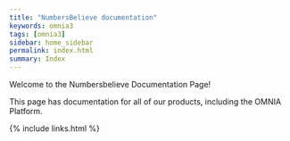 ```yaml
---
title: "NumbersBelieve documentation"
keywords: omnia3
tags: [omnia3]
sidebar: home_sidebar
permalink: index.html
summary: Index
---
```


Welcome to the Numbersbelieve Documentation Page!

This page has documentation for all of our products, including the OMNIA Platform.

{% include links.html %}
